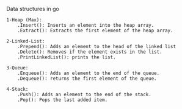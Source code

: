 Data structures in go

    1-Heap (Max):
        .Insert(): Inserts an element into the heap array.  
        .Extract(): Extracts the first element of the heap array.

    2-Linked-List:
        .Prepend(): Adds an element to the head of the linked list
        .Delete(): Removes if the element exists in the list.
        .PrintLinkedList(): prints the list.
    
    3-Queue: 
        .Enqueue(): Adds an element to the end of the queue.
        .Dequeue(): returns the first element of the queue.

    4-Stack: 
        .Push(): Adds an element to the end of the stack.
        .Pop(): Pops the last added item.
